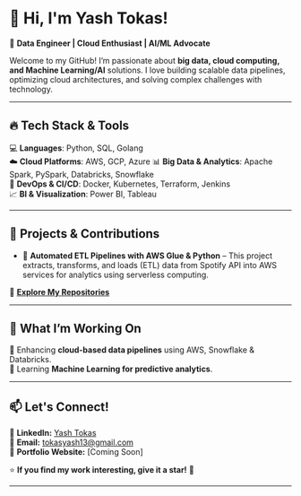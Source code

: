 # 👋 Hi, I'm Yash Tokas!

🚀 **Data Engineer | Cloud Enthusiast | AI/ML Advocate**

Welcome to my GitHub! I’m passionate about **big data, cloud computing, and Machine Learning/AI** solutions. I love building scalable data pipelines, optimizing cloud architectures, and solving complex challenges with technology.

---

## 🔥 **Tech Stack & Tools**
💻 **Languages**: Python, SQL, Golang  
☁️ **Cloud Platforms**: AWS, GCP, Azure
📊 **Big Data & Analytics**: Apache Spark, PySpark, Databricks, Snowflake  
🔧 **DevOps & CI/CD**: Docker, Kubernetes, Terraform, Jenkins  
📈 **BI & Visualization**: Power BI, Tableau  

---

## 📌 **Projects & Contributions**
- 🔹 **Automated ETL Pipelines with AWS Glue & Python** – This project extracts, transforms, and loads (ETL) data from Spotify API into AWS services for analytics using serverless computing.    

📌 **[Explore My Repositories](https://github.com/Yash-Tokas/)**  

---

## 🎯 **What I’m Working On**
🔹 Enhancing **cloud-based data pipelines** using AWS, Snowflake & Databricks.    
🔹 Learning **Machine Learning for predictive analytics**.  

---

## 📫 **Let's Connect!**
🔗 **LinkedIn:** [Yash Tokas](https://www.linkedin.com/in/yash-tokas/)  
📧 **Email:** tokasyash13@gmail.com  
📖 **Portfolio Website:** [Coming Soon]  

⭐ **If you find my work interesting, give it a star!** 🌟

---

